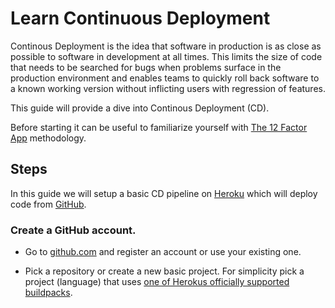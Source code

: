 # Learn Continuous Deployment

Continous Deployment is the idea that software in production is as close as possible to software in development at all times.
This limits the size of code that needs to be searched for bugs when problems surface in the production environment and enables 
teams to quickly roll back software to a known working version without inflicting users with regression of features.

This guide will provide a dive into Continous Deployment (CD).

Before starting it can be useful to familiarize yourself with [The 12 Factor App](https://12factor.net/) methodology.


## Steps

In this guide we will setup a basic CD pipeline on [Heroku](https://heroku.com) which will deploy code from [GitHub](https://github.com).


### Create a GitHub account.

* Go to [github.com](https://github.com) and register an account or use your existing one.

* Pick a repository or create a new basic project.
  For simplicity pick a project (language) that uses [one of Herokus officially supported buildpacks](https://devcenter.heroku.com/articles/buildpacks#officially-supported-buildpacks).

